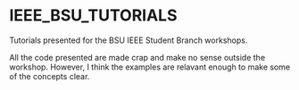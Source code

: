 # IEEE_BSU_TUTORIALS

Tutorials presented for the BSU IEEE Student Branch workshops.

All the code presented are made crap and make no sense outside the workshop. However, I think the examples are relavant enough to
make some of the concepts clear.
